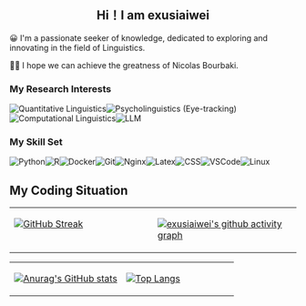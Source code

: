   

## <div align="center">Hi！I am exusiaiwei</div>  

😀 I'm a passionate seeker of knowledge, dedicated to exploring and innovating in the field of Linguistics.

🙋‍♂️ I hope we can achieve the greatness of Nicolas Bourbaki.

### My Research Interests  

![Quantitative Linguistics](https://img.shields.io/badge/Quantitative%20Linguistics-%230072CC.svg?&style=for-the-badge&logo=appveyor&logoColor=white)![Psycholinguistics (Eye-tracking)](https://img.shields.io/badge/Psycholinguistics%20(Eye--tracking)-%2301a3a1.svg?&style=for-the-badge&logo=AWS%20Amplify&logoColor=white)![Computational Linguistics](https://img.shields.io/badge/Computational%20Linguistics-%231877F2.svg?&style=for-the-badge&logo=Markdown&logoColor=white)![LLM](https://img.shields.io/badge/LLM-%23F76300.svg?&style=for-the-badge&logo=Android&logoColor=white)

### My Skill Set

![Python](https://img.shields.io/badge/Python-%2314354C.svg?style=for-the-badge&logo=python&logoColor=white&color=2AB3E3)![R](https://img.shields.io/badge/-R-276DC3?style=for-the-badge&logo=r&logoColor=white)![Docker](https://img.shields.io/badge/-Docker-2496ED?style=for-the-badge&logo=docker&logoColor=white)![Git](https://img.shields.io/badge/-Git-F05032?style=for-the-badge&logo=git&logoColor=white)![Nginx](https://img.shields.io/badge/-Nginx-009639?style=for-the-badge&logo=nginx&logoColor=white)![Latex](https://img.shields.io/badge/-Latex-008080?style=for-the-badge&logo=latex&logoColor=white)![CSS](https://img.shields.io/badge/-CSS-1572B6?style=for-the-badge&logo=css3&logoColor=white)![VSCode](https://img.shields.io/badge/-VSCode-007ACC?style=for-the-badge&logo=visual-studio-code&logoColor=white)![Linux](https://img.shields.io/badge/-Linux-FCC624?style=for-the-badge&logo=linux&logoColor=black)

## My Coding Situation

<table><tr><td valign="top" width="50%">

[![GitHub Streak](https://streak-stats.demolab.com?user=exusiaiwei&theme=vue&hide_border=true)](https://git.io/streak-stats)

</td><td valign="top" width="50%">

[![exusiaiwei's github activity graph](https://github-readme-activity-graph.vercel.app/graph?username=exusiaiwei)](https://github.com/ashutosh00710/github-readme-activity-graph)

</td></tr></table>

<table><tr><td valign="top" width="50%">

[![Anurag's GitHub stats](https://github-readme-stats.vercel.app/api?username=exusiaiwei)](https://github.com/anuraghazra/github-readme-stats)

</td><td valign="top" width="50%">

[![Top Langs](https://github-readme-stats.vercel.app/api/top-langs/?username=exusiaiwei)](https://github.com/anuraghazra/github-readme-stats)

</td></tr></table>

